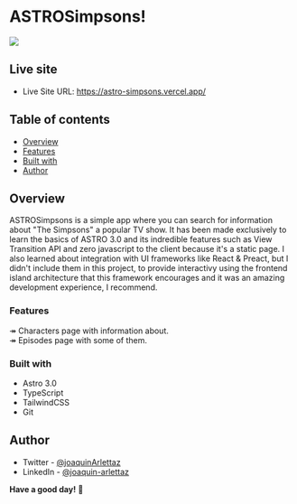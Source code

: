 # ASTROSimpsons!
![](https://res.cloudinary.com/dkjkgri6x/image/upload/v1695597539/Screenshot_from_2023-09-24_20-17-14_tooabl.png)

## Live site
- Live Site URL: https://astro-simpsons.vercel.app/

## Table of contents
  - [Overview](#overview)
  - [Features](#features)
  - [Built with](#built-with)
  - [Author](#author)

## Overview
ASTROSimpsons is a simple app where you can search for information about "The Simpsons" a popular TV show. It has been made exclusively to learn the basics of ASTRO 3.0 and its indredible features such as View Transition API and zero javascript to the client because it's a static page. I also learned about integration with UI frameworks like React & Preact, but I didn't include them in this project, to provide interactivy using the frontend island architecture that this framework encourages and it was an amazing development experience, I recommend.

### Features
↠ Characters page with information about.   
↠ Episodes page with some of them.

### Built with

- Astro 3.0
- TypeScript
- TailwindCSS
- Git

## Author

- Twitter - [@joaquinArlettaz](https://twitter.com/joaquinarlettaz)
- LinkedIn - [@joaquin-arlettaz](https://www.linkedin.com/in/joaqu%C3%ADn-arlettaz/)

**Have a good day!** 🚀

